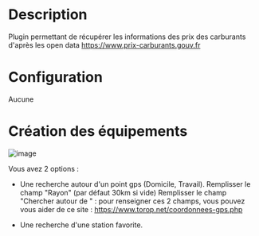 Description 
===

Plugin permettant de récupérer les informations des prix des carburants d'après les open data https://www.prix-carburants.gouv.fr

Configuration
===
Aucune

Création des équipements
===
![image](https://github.com/floman321/prixcarburants/blob/master/docs/fr_FR/Capture%20d%E2%80%99e%CC%81cran%202020-04-10%20a%CC%80%2016.00.01.png?raw=true)

Vous avez 2 options : 
- Une recherche autour d'un point gps (Domicile, Travail).
Remplisser le champ "Rayon" (par défaut 30km si vide)
Remplisser le champ "Chercher autour de " : 
pour renseigner ces 2 champs, vous pouvez vous aider de ce site : https://www.torop.net/coordonnees-gps.php 

- Une recherche d'une station favorite.

